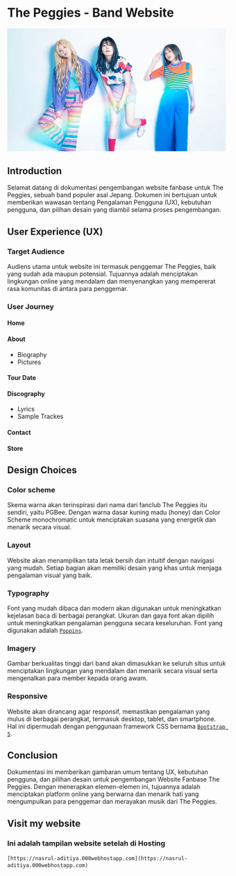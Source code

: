 # The Peggies - Band Website

![display-showcase](images/peggies.jpg)

## Introduction
Selamat datang di dokumentasi pengembangan website fanbase untuk The Peggies, sebuah band populer asal Jepang. Dokumen ini bertujuan untuk memberikan wawasan tentang Pengalaman Pengguna (UX), kebutuhan pengguna, dan pilihan desain yang diambil selama proses pengembangan.

## User Experience (UX)

### Target Audience
Audiens utama untuk website ini termasuk penggemar The Peggies, baik yang sudah ada maupun potensial. Tujuannya adalah menciptakan lingkungan online yang mendalam dan menyenangkan yang mempererat rasa komunitas di antara para penggemar.

### User Journey

#### Home

#### About
- Biography  
- Pictures  

#### Tour Date

#### Discography
- Lyrics  
- Sample Trackes  

#### Contact

#### Store

## Design Choices

### Color scheme
Skema warna akan terinspirasi dari nama dari fanclub The Peggies itu sendiri, yaitu PGBee. Dengan warna dasar kuning madu (honey) dan Color Scheme monochromatic untuk menciptakan suasana yang energetik dan menarik secara visual.

### Layout
Website akan menampilkan tata letak bersih dan intuitif dengan navigasi yang mudah. Setiap bagian akan memiliki desain yang khas untuk menjaga pengalaman visual yang baik.

### Typography
Font yang mudah dibaca dan modern akan digunakan untuk meningkatkan kejelasan baca di berbagai perangkat. Ukuran dan gaya font akan dipilih untuk meningkatkan pengalaman pengguna secara keseluruhan. Font yang digunakan adalah  [`Poppins`](https://fonts.googleapis.com/css2?family=Poppins).
### Imagery
Gambar berkualitas tinggi dari band akan dimasukkan ke seluruh situs untuk menciptakan lingkungan yang mendalam dan menarik secara visual serta mengenalkan para member kepada orang awam.

### Responsive
Website akan dirancang agar responsif, memastikan pengalaman yang mulus di berbagai perangkat, termasuk desktop, tablet, dan smartphone. Hal ini dipermudah dengan penggunaan framework CSS bernama [`Bootstrap 5`](https://getbootstrap.com/).

## Conclusion
Dokumentasi ini memberikan gambaran umum tentang UX, kebutuhan pengguna, dan pilihan desain untuk pengembangan Website Fanbase The Peggies. Dengan menerapkan elemen-elemen ini, tujuannya adalah menciptakan platform online yang berwarna dan menarik hati yang mengumpulkan para penggemar dan merayakan musik dari The Peggies.

## Visit my website

### Ini adalah tampilan website setelah di Hosting
```
[https://nasrul-aditiya.000webhostapp.com](https://nasrul-aditiya.000webhostapp.com)
```
